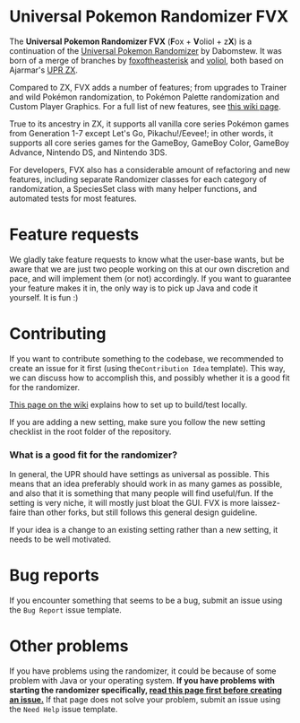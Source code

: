 # Universal Pokemon Randomizer FVX

The **Universal Pokemon Randomizer FVX** (**F**ox + **V**oliol + z**X**) is a continuation of the [Universal Pokemon Randomizer](https://github.com/Dabomstew/universal-pokemon-randomizer) by Dabomstew. It was born of a merge of branches by [foxoftheasterisk](https://github.com/foxoftheasterisk/UPR-ZX-closer-to-vanilla) and [voliol](https://github.com/voliol/universal-pokemon-randomizer), both based on Ajarmar's [UPR ZX](https://github.com/Ajarmar/universal-pokemon-randomizer-zx). 

Compared to ZX, FVX adds a number of features; from upgrades to Trainer and wild Pokémon randomization, to Pokémon Palette randomization and Custom Player Graphics. 
For a full list of new features, see [this wiki page](https://github.com/upr-fvx/universal-pokemon-randomizer-fvx/wiki/New-Feature-Summary).

True to its ancestry in ZX, it supports all vanilla core series Pokémon games from Generation 1-7 except Let's Go, Pikachu!/Eevee!; in other words, it supports all core series games for the GameBoy, GameBoy Color, GameBoy Advance, Nintendo DS, and Nintendo 3DS.

For developers, FVX also has a considerable amount of refactoring and new features, including separate Randomizer classes for each category of randomization, a SpeciesSet class with many helper functions, and automated tests for most features.

# Feature requests

We gladly take feature requests to know what the user-base wants, but be aware that we are just two people working on this at our own discretion and pace, and will implement them (or not) accordingly. 
If you want to guarantee your feature makes it in, the only way is to pick up Java and code it yourself. It is fun :)

# Contributing

If you want to contribute something to the codebase, we recommended to create an issue for it first (using the`Contribution Idea` template). This way, we can discuss how to accomplish this, and possibly whether it is a good fit for the randomizer. 

[This page on the wiki](https://github.com/upr-fvx/universal-pokemon-randomizer-fvx/wiki/Building-Universal-Pokemon-Randomizer-FVX) explains how to set up to build/test locally.

If you are adding a new setting, make sure you follow the new setting checklist in the root folder of the repository.

### What is a good fit for the randomizer?

In general, the UPR should have settings as universal as possible. This means that an idea preferably should work in as many games as possible, and also that it is something that many people will find useful/fun. If the setting is very niche, it will mostly just bloat the GUI. FVX is more laissez-faire than other forks, but still follows this general design guideline.

If your idea is a change to an existing setting rather than a new setting, it needs to be well motivated.

# Bug reports

If you encounter something that seems to be a bug, submit an issue using the `Bug Report` issue template.

# Other problems

If you have problems using the randomizer, it could be because of some problem with Java or your operating system. **If you have problems with starting the randomizer specifically, [read this page first before creating an issue.](https://github.com/upr-fvx/universal-pokemon-randomizer-fvx/wiki/About-Java)** If that page does not solve your problem, submit an issue using the `Need Help` issue template.
